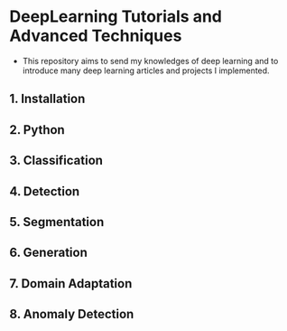 # DeepLearning Tutorials and Advanced Techniques

- This repository aims to send my knowledges of deep learning and to introduce many deep learning articles and projects I implemented. 

## 1. Installation

## 2. Python

## 3. Classification

## 4. Detection

## 5. Segmentation

## 6. Generation

## 7. Domain Adaptation

## 8. Anomaly Detection

